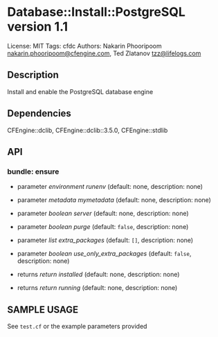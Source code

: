 # Database::Install::PostgreSQL version 1.1

License: MIT
Tags: cfdc
Authors: Nakarin Phooripoom <nakarin.phooripoom@cfengine.com>, Ted Zlatanov <tzz@lifelogs.com>

## Description
Install and enable the PostgreSQL database engine

## Dependencies
CFEngine::dclib, CFEngine::dclib::3.5.0, CFEngine::stdlib

## API
### bundle: ensure
* parameter _environment_ *runenv* (default: none, description: none)

* parameter _metadata_ *mymetadata* (default: none, description: none)

* parameter _boolean_ *server* (default: none, description: none)

* parameter _boolean_ *purge* (default: `false`, description: none)

* parameter _list_ *extra_packages* (default: `[]`, description: none)

* parameter _boolean_ *use_only_extra_packages* (default: `false`, description: none)

* returns _return_ *installed* (default: none, description: none)

* returns _return_ *running* (default: none, description: none)


## SAMPLE USAGE
See `test.cf` or the example parameters provided

